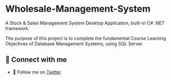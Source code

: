 # Wholesale-Management-System

A Stock &amp; Sales Management System Desktop Application, built-in C# .NET framework.

The purpose of this project is to complete the fundamental Course Learning Objectives of Database Management Systems, using SQL Server.

## 🔗 Connect with me

- 💌 Follow me on [Twitter](https://twitter.com/justEhmadSaeed)